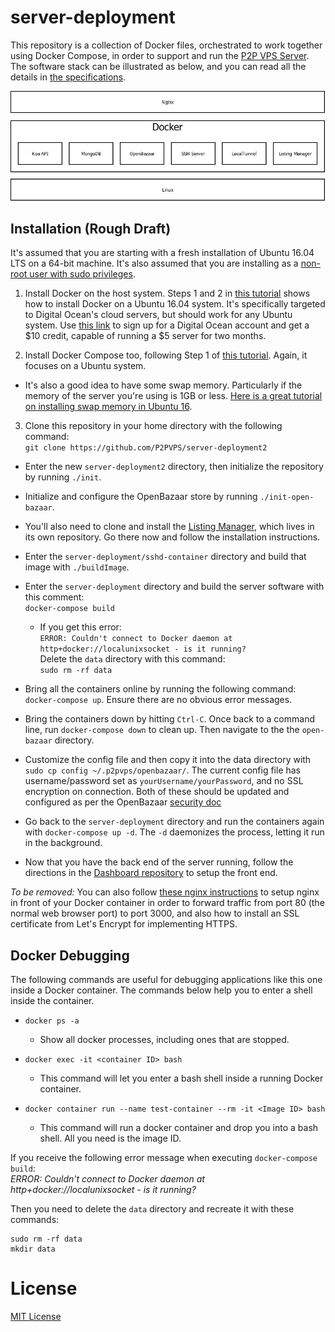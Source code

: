 # server-deployment

This repository is a collection of Docker files, orchestrated to work together
using Docker Compose, in order to support and run the
[P2P VPS Server](https://github.com/P2PVPS/p2pvps-server2). The software
stack can be illustrated as below, and you can read all the details in
[the specifications](http://p2pvps.org/documentation/).

![Software Stack](server-stack.jpg?raw=true "Software Stack")


## Installation (Rough Draft)
It's assumed that you are starting with a fresh installation of Ubuntu 16.04 LTS
on a 64-bit machine.
It's also assumed that you are installing as a [non-root user with sudo privileges](https://www.digitalocean.com/community/tutorials/initial-server-setup-with-ubuntu-16-04).

1. Install Docker on the host system. Steps 1 and 2 in [this tutorial](https://www.digitalocean.com/community/tutorials/how-to-install-and-use-docker-on-ubuntu-16-04)
shows how to install Docker on a Ubuntu 16.04 system. It's specifically targeted
to Digital Ocean's cloud servers, but should work for any Ubuntu system.
Use [this link](https://m.do.co/c/8f47a23b91ce) to sign up for a Digital Ocean
account and get a $10 credit, capable of running a $5 server for two months.

2. Install Docker Compose too, following Step 1 of [this tutorial](https://www.digitalocean.com/community/tutorials/how-to-install-docker-compose-on-ubuntu-16-04).
Again, it focuses on a Ubuntu system.

* It's also a good idea to have some swap memory. Particularly if the memory of
the server you're using is 1GB or less.
[Here is a great tutorial on installing swap memory in Ubuntu 16](https://www.digitalocean.com/community/tutorials/how-to-add-swap-space-on-ubuntu-16-04).

3. Clone this repository in your home directory with the following command:<br>
`git clone https://github.com/P2PVPS/server-deployment2`

* Enter the new `server-deployment2` directory, then initialize the repository
by running `./init`.

* Initialize and configure the OpenBazaar store by running `./init-open-bazaar`.

* You'll also need to clone and install the [Listing Manager](https://github.com/P2PVPS/listing-manager),
which lives in its own repository. Go there now and follow the installation
instructions.

* Enter the `server-deployment/sshd-container` directory and build that image with
`./buildImage`.

* Enter the `server-deployment` directory and build the server software with
this comment:<br>
`docker-compose build`

  * If you get this error:<br>
  `ERROR: Couldn't connect to Docker daemon at http+docker://localunixsocket - is it running?`<br>
  Delete the `data` directory with this command:<br>
  `sudo rm -rf data`

* Bring all the containers online by running the following command:
`docker-compose up`. Ensure there are no obvious error messages.

* Bring the containers down by hitting `Ctrl-C`.
Once back to a command line, run `docker-compose down` to clean up.
Then navigate to the the `open-bazaar` directory.

* Customize the config file and then copy it into the data directory with
`sudo cp config ~/.p2pvps/openbazaar/`.
The current config file has username/password set as `yourUsername/yourPassword`,
and no SSL encryption on connection. Both of these should be updated and configured
as per the OpenBazaar
[security doc](https://github.com/OpenBazaar/openbazaar-go/blob/master/docs/security.md)

* Go back to the `server-deployment` directory and run the containers again with
`docker-compose up -d`. The `-d` daemonizes the process, letting it run in the background.

* Now that you have the back end of the server running, follow the directions in the
[Dashboard repository](https://github.com/P2PVPS/p2pvps-dashboard2)
to setup the front end.

*To be removed:*
You can also follow [these nginx instructions](nginx/README.md) to setup nginx
in front of your Docker container in order to forward traffic from port 80
(the normal web browser port) to port 3000, and also how to install
an SSL certificate from Let's Encrypt for implementing HTTPS.


## Docker Debugging
The following commands are useful for debugging applications like this one inside a Docker container. The commands
below help you to enter a shell inside the container.

* `docker ps -a`
  * Show all docker processes, including ones that are stopped.

* `docker exec -it <container ID> bash`
  * This command will let you enter a bash shell inside a running Docker container.

* `docker container run --name test-container --rm -it <Image ID> bash`
  * This command will run a docker container and drop you into a bash shell. All you need is the image ID.

If you receive the following error message when executing `docker-compose build`: <br>
_ERROR: Couldn't connect to Docker daemon at http+docker://localunixsocket - is it running?_

Then you need to delete the `data` directory and recreate it with these commands:
```
sudo rm -rf data
mkdir data
```

# License
[MIT License](LICENSE.md)
